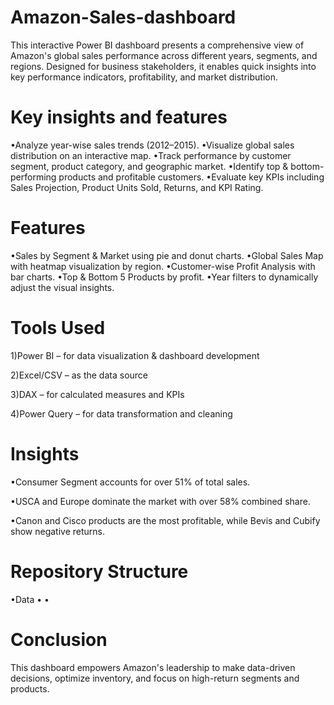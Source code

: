 # Amazon-Sales-dashboard
This interactive Power BI dashboard presents a comprehensive view of Amazon's global sales performance across different years, segments, and regions. Designed for business stakeholders, it enables quick insights into key performance indicators, profitability, and market distribution.

 # Key insights and features
•Analyze year-wise sales trends (2012–2015).
•Visualize global sales distribution on an interactive map.
•Track performance by customer segment, product category, and geographic market.
•Identify top & bottom-performing products and profitable customers.
•Evaluate key KPIs including Sales Projection, Product Units Sold, Returns, and KPI Rating.
# Features
•Sales by Segment & Market using pie and donut charts.
•Global Sales Map with heatmap visualization by region.
•Customer-wise Profit Analysis with bar charts.
•Top & Bottom 5 Products by profit.
•Year filters to dynamically adjust the visual insights.

# Tools Used
1)Power BI – for data visualization & dashboard development

2)Excel/CSV – as the data source

3)DAX – for calculated measures and KPIs

4)Power Query – for data transformation and cleaning


# Insights
•Consumer Segment accounts for over 51% of total sales.

•USCA and Europe dominate the market with over 58% combined share.

•Canon and Cisco products are the most profitable, while Bevis and Cubify show negative returns.

# Repository Structure
•Data 
•
•

# Conclusion
This dashboard empowers Amazon's leadership to make data-driven decisions, optimize inventory, and focus on high-return segments and products.


